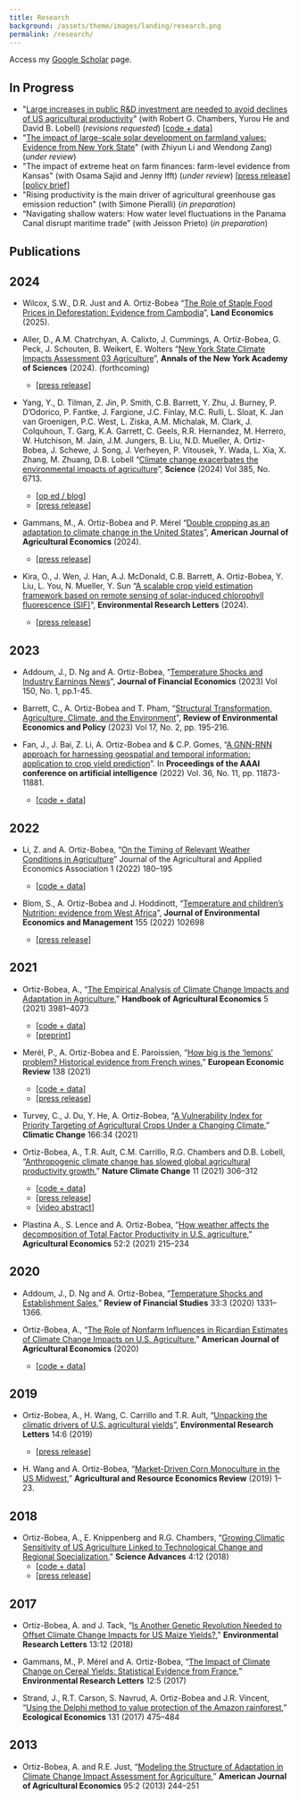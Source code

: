 ```yaml
---
title: Research
background: /assets/theme/images/landing/research.png
permalink: /research/
---
```


Access my [Google Scholar](https://scholar.google.com/citations?user=kEZ0ezkAAAAJ) page.

## In Progress

- "[Large increases in public R&D investment are needed to avoid declines of US agricultural productivity](https://arxiv.org/abs/2405.08159)" (with Robert G. Chambers, Yurou He and David B. Lobell) (*revisions requested*) [[code + data](https://doi.org/10.6077/q59w-tj45)]
- "[The impact of large-scale solar development on farmland values: Evidence from New York State](https://papers.ssrn.com/sol3/papers.cfm?abstract_id=4942012)" (with Zhiyun Li and Wendong Zang) (*under review*)
- "The impact of extreme heat on farm finances: farm-level evidence from Kansas" (with Osama Sajid and Jenny Ifft) (*under review*) [[press release](https://news.cornell.edu/stories/2024/01/report-warmer-planet-will-trigger-increased-farm-losses)] [[policy brief](https://business.edf.org/insights/extreme-heat-financial-farm-kansas/)]
- "Rising productivity is the main driver of agricultural greenhouse gas emission reduction" (with Simone Pieralli) (*in preparation*)
- “Navigating shallow waters: How water level fluctuations in the Panama Canal disrupt maritime trade” (with Jeisson Prieto) (*in preparation*)

## Publications

## 2024

- Wilcox, S.W., D.R. Just and A. Ortiz-Bobea “[The Role of Staple Food Prices in Deforestation: Evidence from Cambodia](https://doi.org/10.3368/le.101.1.100423-0097R)”, **Land Economics** (2025).

- Aller, D.,  A.M. Chatrchyan, A. Calixto, J. Cummings, A. Ortiz-Bobea, G. Peck, J. Schouten, B. Weikert, E. Wolters “[New York State Climate Impacts Assessment 03 Agriculture](https://nysclimateimpacts.org/wp-content/uploads/2024/02/Assessment-ch3-agriculture-01-31-24.pdf)”, **Annals of the New York Academy of Sciences** (2024). (forthcoming) 
  - [[press release](https://news.cornell.edu/stories/2024/02/nys-agricultural-assessment-cultivates-climate-crisis-solutions)]

- Yang, Y., D. Tilman, Z. Jin, P. Smith, C.B. Barrett, Y. Zhu, J. Burney, P. D’Odorico, P. Fantke, J. Fargione, J.C. Finlay, M.C. Rulli, L. Sloat, K. Jan van Groenigen, P.C. West, L. Ziska, A.M. Michalak, M. Clark, J. Colquhoun, T. Garg, K.A. Garrett, C. Geels, R.R. Hernandez, M. Herrero, W. Hutchison, M. Jain, J.M. Jungers, B. Liu, N.D. Mueller, A. Ortiz-Bobea, J. Schewe, J. Song, J. Verheyen, P. Vitousek, Y. Wada, L. Xia, X. Zhang, M. Zhuang, D.B. Lobell “[Climate change exacerbates the environmental impacts of agriculture](https://doi.org/10.1126/science.adn3747)”, **Science** (2024) Vol 385, No. 6713.
  - [[op ed / blog](https://voxdev.org/topic/agriculture/feedback-loop-between-climate-change-and-agriculture)]
  - [[press release](https://business.cornell.edu/hub/2024/09/12/climate-change-worsens-agricultures-environmental-impact/)]

- Gammans, M., A. Ortiz-Bobea and P. Mérel “[Double cropping as an adaptation to climate change in the United States](https://doi.org/10.1111/ajae.12491)”, **American Journal of Agricultural Economics** (2024).
  - [[press release](https://www.aaea.org/about-aaea/media--public-relations/press-releases/double-cropping-as-an-adaptation-to-climate-change-in-the-united-states)]

- Kira, O., J. Wen, J. Han, A.J. McDonald, C.B. Barrett, A. Ortiz-Bobea, Y. Liu, L. You, N. Mueller,  Y. Sun “[A scalable crop yield estimation framework based on remote sensing of solar-induced chlorophyll fluorescence (SIF)](https://doi.org/10.1088/1748-9326/ad3142)”, **Environmental Research Letters** (2024).
  - [[press release](https://news.cornell.edu/stories/2024/05/satellite-images-plants-fluorescence-can-predict-crop-yields)]


## 2023

- Addoum, J., D. Ng and A. Ortiz-Bobea, “[Temperature Shocks and Industry Earnings News](https://doi.org/10.1016/j.jfineco.2023.07.002)”, **Journal of Financial Economics** (2023) Vol 150, No. 1, pp.1-45.

- Barrett, C., A. Ortiz-Bobea and T. Pham, “[Structural Transformation, Agriculture, Climate, and the Environment](https://www.journals.uchicago.edu/doi/10.1086/725319)”, **Review of Environmental Economics and Policy** (2023) Vol 17, No. 2, pp. 195-216.

- Fan, J., J. Bai, Z. Li, A. Ortiz-Bobea and & C.P. Gomes, “[A GNN-RNN approach for harnessing geospatial and temporal information: application to crop yield prediction](https://ojs.aaai.org/index.php/AAAI/article/view/21444)”. In **Proceedings of the AAAI conference on artificial intelligence** (2022) Vol. 36, No. 11, pp. 11873-11881.
  - [[code + data](https://github.com/JunwenBai/GNN-RNN)]

## 2022

- Li, Z. and A. Ortiz-Bobea, “[On the Timing of Relevant Weather Conditions in Agriculture]( https://doi.org/10.1002/jaa2.21)” Journal of the Agricultural and Applied Economics Association 1 (2022) 180–195 
  - [[code + data](https://archive.ciser.cornell.edu/reproduction-packages/2882)]

- Blom, S., A. Ortiz-Bobea and J. Hoddinott, “[Temperature and children’s Nutrition: evidence from West Africa](https://doi.org/10.1016/j.jeem.2022.102698)”, **Journal of Environmental Economics and Management** 155 (2022) 102698
  - [[press release](https://news.cornell.edu/stories/2022/07/extreme-heat-exposure-worsens-child-malnutrition)]


## 2021

- Ortiz-Bobea, A., “[The Empirical Analysis of Climate Change Impacts and Adaptation in Agriculture](https://www.sciencedirect.com/science/article/pii/S1574007221000025),” **Handbook of Agricultural Economics** 5 (2021) 3981–4073
  - [[code + data](https://archive.ciser.cornell.edu/reproduction-packages/2856)] 
  - [[preprint](https://arxiv.org/abs/2105.12044)]

- Merél, P., A. Ortiz-Bobea and E. Paroissien, “[How big is the ‘lemons’ problem? Historical evidence from French wines](https://doi.org/10.1016/j.euroecorev.2021.103824),” **European Economic Review** 138 (2021)
  - [[code + data](https://doi.org/10.6077/zqcs-2544)]
  - [[press release](https://news.cornell.edu/stories/2021/07/vive-la-difference-when-lemons-masquerade-plums)]

- Turvey, C., J. Du, Y. He, A. Ortiz-Bobea, “[A Vulnerability Index for Priority Targeting of Agricultural Crops Under a Changing Climate](https://doi.org/10.1007/s10584-021-03135-8),” **Climatic Change** 166:34 (2021)

- Ortiz-Bobea, A., T.R. Ault, C.M. Carrillo, R.G. Chambers and D.B. Lobell, “[Anthropogenic climate change has slowed global agricultural productivity growth](https://doi.org/10.1038/s41558-021-01000-1),” **Nature Climate Change** 11 (2021) 306–312
  - [[code + data](https://archive.ciser.cornell.edu/reproduction-packages/2840)] 
  - [[press release](https://news.cornell.edu/stories/2021/04/climate-change-has-cost-7-years-ag-productivity-growth)] 
  - [[video abstract](https://www.youtube.com/watch?v=zsZ6vHO6xAA)]


- Plastina A., S. Lence and A. Ortiz-Bobea, “[How weather affects the decomposition of Total Factor Productivity in U.S. agriculture](https://doi.org/10.1111/agec.12615),” **Agricultural Economics** 52:2 (2021) 215–234

## 2020

- Addoum, J., D. Ng and A. Ortiz-Bobea, “[Temperature Shocks and Establishment Sales](https://doi.org/10.1093/rfs/hhz126),” **Review of Financial Studies** 33:3 (2020) 1331–1366.

- Ortiz-Bobea, A., “[The Role of Nonfarm Influences in Ricardian Estimates of Climate Change Impacts on U.S. Agriculture](https://doi.org/10.1093/ajae/aaz047),” **American Journal of Agricultural Economics** (2020)
  - [[code + data](https://doi.org/10.6077/2dhd-f934)]


## 2019

- Ortiz-Bobea, A., H. Wang, C. Carrillo and T.R. Ault, “[Unpacking the climatic drivers of U.S. agricultural yields](https://iopscience.iop.org/article/10.1088/1748-9326/ab1e75)”, **Environmental Research Letters** 14:6 (2019)
  - [[press release](https://news.cornell.edu/stories/2019/05/heat-not-drought-will-drive-lower-crop-yields-researchers-say)]

- H. Wang and A. Ortiz-Bobea, “[Market-Driven Corn Monoculture in the US Midwest](https://doi.org/10.1017/age.2019.4),” **Agricultural and Resource Economics Review** (2019) 1–23.

## 2018

- Ortiz-Bobea, A., E. Knippenberg and R.G. Chambers, “[Growing Climatic Sensitivity of US Agriculture Linked to Technological Change and Regional Specialization](http://advances.sciencemag.org/content/4/12/eaat4343),” **Science Advances** 4:12 (2018)
  - [[code + data](https://doi.org/10.6077/f26v-xz15)] 
  - [[press release](https://news.cornell.edu/stories/2018/12big-picture-look-climate-change-impact-us-agriculture-midwest-risk)]

## 2017

- Ortiz-Bobea, A. and J. Tack, “[Is Another Genetic Revolution Needed to Offset Climate Change Impacts for US Maize Yields?](),” **Environmental Research Letters** 13:12 (2018)

- Gammans, M., P. Mérel and A. Ortiz-Bobea, “[The Impact of Climate Change on Cereal Yields: Statistical Evidence from France](),” **Environmental Research Letters** 12:5 (2017)

- Strand, J., R.T. Carson, S. Navrud, A. Ortiz-Bobea and J.R. Vincent, “[Using the Delphi method to value protection of the Amazon rainforest](),” **Ecological Economics** 131 (2017) 475–484

## 2013

- Ortiz-Bobea, A. and R.E. Just, “[Modeling the Structure of Adaptation in Climate Change Impact Assessment for Agriculture](),” **American Journal of Agricultural Economics** 95:2 (2013) 244–251








